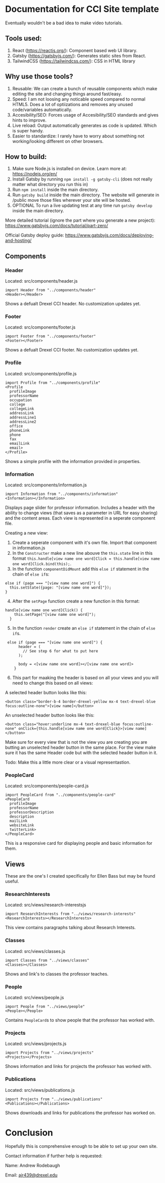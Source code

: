 # Documentation for CCI Site template

Eventually wouldn't be a bad idea to make video tutorials.

## Tools used:

1. React (https://reactjs.org/): Component based web UI library.
2. Gatsby (https://gatsbyjs.com/): Generates static sites from React.
3. TailwindCSS (https://tailwindcss.com/): CSS in HTML library

## Why use those tools?

1. Reusable: We can create a bunch of reusable components which make editing the site and changing things around fast/easy.
2. Speed: I am not loosing any noticable speed compared to normal HTML5. Does a lot of optiizations and removes any unused code/variables automatically.
3. Accesibility/SEO: Forces usage of Accesibility/SEO standards and gives hints to improve.
4. Live reload: Output automatically generates as code is updated. Which is super handy.
5. Easier to standardize: I rarely have to worry about something not working/looking different on other browsers.

## How to build:

1. Make sure Node.js is installed on device. Learn more at: https://nodejs.org/en/
2. Install Gatsby by running `npm install -g gatsby-cli` (does not really matter what directory you run this in)
3. Run `npm install` inside the main directory.
4. Run `gatsby build` inside the main directory. The website will generate in /public move those files wherever your site will be hosted.
5. OPTIONAL To run a live updating test at any time run `gatsby develop` inside the main directory.

More detailed tutorial (ignore the part where you generate a new project): https://www.gatsbyjs.com/docs/tutorial/part-zero/ 

Official Gatsby deploy guide: https://www.gatsbyjs.com/docs/deploying-and-hosting/

## Components

### Header

Located: src/components/header.js

```
import Header from "../components/header"
<Header></Header>
```

Shows a defualt Drexel CCI header. No customization updates yet.

### Footer

Located: src/components/footer.js

```
import Footer from "../components/footer"
<Footer></Footer>
```

Shows a defualt Drexel CCI footer. No customization updates yet.

### Profile

Located: src/components/profile.js

```
import Profile from "../components/profile"
<Profile 
  profileImage
  professorName
  occupation
  college
  collegeLink
  addressLink
  addressLine1
  addressLine2 
  office
  phoneLink
  phone
  fax
  emailLink
  email>
</Profile>
```

Shows a simple profile with the information provided in properties.

### Information

Located: src/components/information.js

```
import Information from "../components/information"
<Information></Information>
```

Displays page slider for professor information. Includes a header with the ability to change views (that saves as a parameter in URL for easy sharing) and the content areas.
Each view is represented in a seperate component file.

Creating a new view:

1. Create a seperate component with it's own file. Import that component in information.js
2. In the `Constructer` make a new line abouve the `this.state` line in this format `this.handle[view name one word]Click = this.handle[view name one word]Click.bind(this);`.
3. In the function `componentDidMount` add this `else if` statement in the chain of `else if`s:

```
else if (page === "[view name one word]") {
  this.setState({page: "[view name one word]"});
}
```

4. After the `setPage` function create a new function in this format:

```
handle[view name one word]Click() {
    this.setPage("[view name one word]");
  }
```

5. In the function `render` create an `else if` statement in the chain of `else if`s.

```
 else if (page === "[view name one word]") {
      header = (
        // See step 6 for what to put here
      );
      
      body = <[view name one word]></[view name one word]>
    }
```

6. This part for maaking the header is based on all your views and you will need to change this based on all views:

A selected header button looks like this:

`<button class="border-b-4 border-drexel-yellow mx-4 text-drexel-blue focus:outline-none">[view name]</button>`

An unselected header button looks like this:

`<button class="hover:underline mx-4 text-drexel-blue focus:outline-none" onClick={this.handle[view name one word]Click}>[view name]</button>`

Make sure for every view that is not the view you are creating you are butting an unselected header button in the same place. For the view make sure it has the same
Header code but with the selected header button in it.

Todo: Make this a little more clear or a visual representastion.

### PeopleCard

Located: src/components/people-card.js

```
import PeopleCard from "../components/people-card"
<PeopleCard
  profileImage
  professorName
  professorDescription
  description
  mailLink
  websiteLink
  twitterLink>
</PeopleCard>
```

This is a responsive card for displaying people and basic information for them.

## Views

These are the one's I created specifically for Ellen Bass but may be found useful.

### ResearchInterests

Located: src/views/research-interestsjs

```
import ResearchInterests from "../views/research-interests"
<ResearchInterests></ResearchInterests>
```

This view contains paragraphs talking about Research Interests.

### Classes

Located: src/views/classes.js

```
import Classes from "../views/classes"
<Classes></Classes>
```

Shows and link's to classes the professor teaches.

### People

Located: src/views/people.js

```
import People from "../views/people"
<People></People>
```

Contains `PeopleCard`s to show people that the professor has worked with.

### Projects

Located: src/views/projects.js

```
import Projects from "../views/projects"
<Projects></Projects>
```

Shows information and links for projects the professor has worked with.

### Publications

Located: src/views/publications.js

```
import Projects from "../views/publications"
<Publications></Publications>
```

Shows downloads and links for publications the professor has worked on.

# Conclusion

Hopefully this is comprehensive enough to be able to set up your own site.

Contact information if further help is requested:

Name: Andrew Rodebaugh

Email: ajr439@drexel.edu
